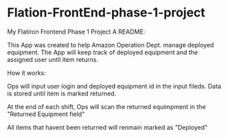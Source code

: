 # Flation-FrontEnd-phase-1-project
My Flatiron Frontend Phase 1 Project
A README:

This App was created to help Amazon Operation Dept. manage deployed equipment. The App will keep track of deployed equipment and the assigned user until item returns. 

How it works:

Ops will input user login and deployed equipment id in the input fileds. Data is stored until item is marked returned. 


At the end of each shift, Ops will scan the returned equimpment in the "Returned Equipment field"
 
 All items that havent been returned will renmain marked as "Deployed"